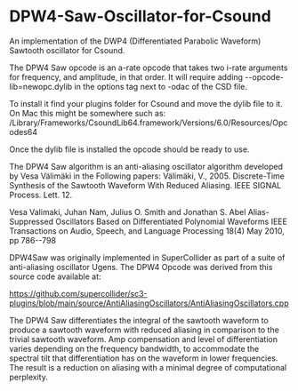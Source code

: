 # DPW4-Saw-Oscillator-for-Csound
An implementation of the DWP4 (Differentiated Parabolic Waveform) Sawtooth oscillator for Csound. 

The DPW4 Saw opcode is an a-rate opcode that takes two i-rate arguments for frequency, and amplitude, in that order.
It will require adding --opcode-lib=newopc.dylib in the options tag next to -odac of the CSD file.

To install it find your plugins folder for Csound and move the dylib file to it. 
On Mac this might be somewhere such as: 
/Library/Frameworks/CsoundLib64.framework/Versions/6.0/Resources/Opcodes64

Once the dylib file is installed the opcode should be ready to use.

The DPW4 Saw algorithm is an anti-aliasing oscillator algorithm developed by Vesa Välimäki in the 
Following papers:
Välimäki, V., 2005. Discrete-Time Synthesis of the Sawtooth Waveform With Reduced Aliasing. IEEE SIGNAL Process. Lett. 12.

Vesa Valimaki, Juhan Nam, Julius O. Smith and Jonathan S. Abel
Alias-Suppressed Oscillators Based on Differentiated Polynomial Waveforms
IEEE Transactions on Audio, Speech, and Language Processing 18(4) May 2010, pp 786--798

DPW4Saw was originally implemented in SuperCollider as part of a suite of anti-aliasing oscillator Ugens. The DPW4 Opcode was derived from this source code available at:

https://github.com/supercollider/sc3-plugins/blob/main/source/AntiAliasingOscillators/AntiAliasingOscillators.cpp

The DPW4 Saw differentiates the integral of the sawtooth waveform to produce a sawtooth waveform with reduced aliasing in comparison to the trivial sawtooth waveform. Amp compensation and level of differentiation varies depending on the frequency bandwidth, to accommodate the spectral tilt that differentiation has on the waveform in lower frequencies. The result is a reduction on aliasing with a minimal degree of computational perplexity. 

